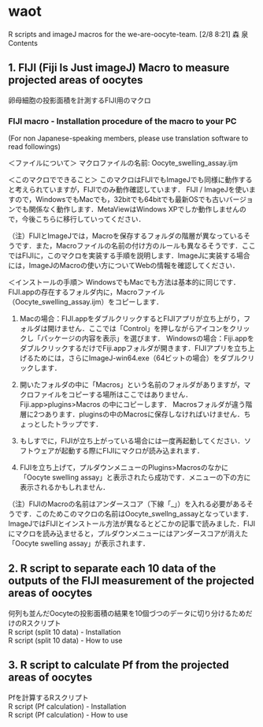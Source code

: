 # waot
R scripts and imageJ macros for the we-are-oocyte-team.
[2/8 8:21] 森 泉
Contents
## 1.  FIJI (Fiji Is Just imageJ) Macro to measure projected areas of oocytes<br>
卵母細胞の投影面積を計測するFIJI用のマクロ<br>
### FIJI macro - Installation procedure of the macro to your PC

(For non Japanese-speaking members, please use translation software to read followings)

＜ファイルについて＞
マクロファイルの名前: Oocyte_swelling_assay.ijm
 
＜このマクロでできること＞
このマクロはFIJIでもImageJでも同様に動作すると考えられていますが，FIJIでのみ動作確認しています．
FIJI / ImageJを使いますので，WindowsでもMacでも，32bitでも64bitでも最新OSでも古いバージョンでも関係なく動作します．MetaViewはWindows XPでしか動作しませんので，今後こちらに移行していってください．

（注）FIJIとImageJでは，Macroを保存するフォルダの階層が異なっているそうです．また，Macroファイルの名前の付け方のルールも異なるそうです．ここではFIJIに，このマクロを実装する手順を説明します．ImageJに実装する場合には，ImageJのMacroの使い方についてWebの情報を確認してください．
 
＜インストールの手順＞
WindowsでもMacでも方法は基本的に同じです．
FIJI.appの存在するフォルダ内に，Macroファイル（Oocyte_swelling_assay.ijm）をコピーします．

1. Macの場合：FIJI.appをダブルクリックするとFIJIアプリが立ち上がり，フォルダは開けません．ここでは「Control」を押しながらアイコンをクリックし「パッケージの内容を表示」を選びます．
Windowsの場合：Fiji.appをダブルクリックするだけでFiji.appフォルダが開きます．FIJIアプリを立ち上げるためには，さらにImageJ-win64.exe（64ビットの場合）をダブルクリックします．
 
2. 開いたフォルダの中に「Macros」という名前のフォルダがありますが，マクロファイルをコピーする場所はここではありません．
Fiji.app>plugins>Macros の中にコピーします．
Macrosフォルダが違う階層に2つあります．pluginsの中のMacrosに保存しなければいけません．ちょっとしたトラップです．
 
3. もしすでに，FIJIが立ち上がっている場合には一度再起動してください．ソフトウェアが起動する際にFIJIにマクロが読み込まれます．
 
4. FIJIを立ち上げて，プルダウンメニューのPlugins>Macrosのなかに「Oocyte swelling assay」と表示されたら成功です．メニューの下の方に表示されるかもしれません．
 
（注）FIJIのMacroの名前はアンダースコア（下線「_」）を入れる必要があるそうです．このためこのマクロの名前はOocyte_swellng_assayとなっています．ImageJではFIJIとインストール方法が異なるとどこかの記事で読みました．FIJIにマクロを読み込ませると，プルダウンメニューにはアンダースコアが消えた「Oocyte swelling assay」が表示されます．
 
## 2. R script to separate each 10 data of the outputs of the FIJI measurement of the projected areas of oocytes<br>
何列も並んだOocyteの投影面積の結果を10個づつのデータに切り分けるためだけのRスクリプト<br>
R script (split 10 data) - Installation<br>
R script (split 10 data) - How to use<br>
 
## 3. R script to calculate Pf from the projected areas of oocytes<br>
Pfを計算するRスクリプト<br>
R script (Pf calculation) - Installation<br>
R script (Pf calculation) - How to use<br>
